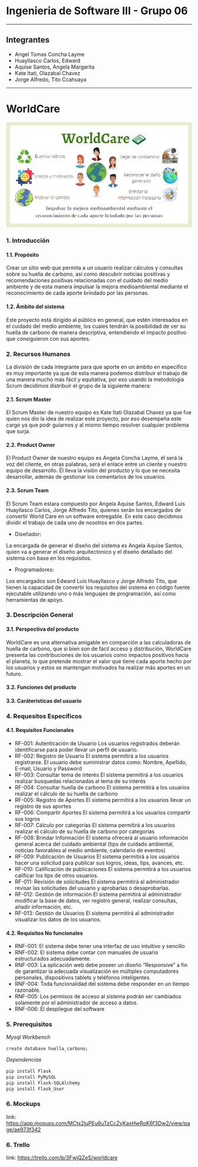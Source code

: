 # Ingenieria de Software III - Grupo 06

---

## Integrantes

- Angel Tomas Concha Layme
- Huayllasco Carlos, Edward
- Aquise Santos, Angela Margarita
- Kate Itati, Olazabal Chavez
- Jorge Alfredo, Tito Ccahuaya

---

# WorldCare

![ScreenShot](/img/wordcare.png)

### 1. Introducción

#### 1.1. Propósito

Crear un sitio web que permita a un usuario realizar cálculos y consultas sobre su huella de carbono, así como descubrir noticias positivas y recomendaciones positivas relacionadas con el cuidado del medio ambiente y de esta manera impulsar la mejora medioambiental mediante el reconocimiento de cada aporte brindado por las personas.

#### 1.2. Ámbito del sistema

Este proyecto está dirigido al público en general, que estén interesados en el cuidado del medio ambiente, los cuales tendrán la posibilidad de ver su huella de carbono de manera descriptiva, entendiendo el impacto positivo que consiguieron con sus aportes.

### 2. Recursos Humanos

La división de cada integrante para que aporte en un ámbito en específico es muy importante ya que de esta manera podemos distribuir el trabajo de una manera mucho más fácil y equitativa, por eso usando la metodología Scrum decidimos distribuir el grupo de la siguiente manera:

#### 2.1. Scrum Master

El Scrum Master de nuestro equipo es Kate Itati Olazabal Chavez ya que fue quien nos dio la idea de realizar este proyecto, por eso desempeña este cargo ya que podr guiarnos y al mismo tiempo resolver cualquier problema que surja.

#### 2.2. Product Owner

El Product Owner de nuestro equipo es Angela Concha Layme, él será la voz del cliente, en otras palabras, será el enlace entre un cliente y nuestro equipo de desarrollo. Él lleva la visión del producto y lo que se necesita desarrollar, además de gestionar los comentarios de los usuarios.

#### 2.3. Scrum Team

El Scrum Team estara compuesto por Angela Aquise Santos, Edward Luis Huayllasco Carlos, Jorge Alfredo Tito, quienes serán los encargados de convertir World Care en un software entregable. En este caso decidimos dividir el trabajo de cada uno de nosotros en dos partes.

- Diseñador:

La encargada de generar el diseño del sistema es Angela Aquise Santos, quien va a generar el diseño arquitectonico y el diseño detallado del sistema con base en los requisitos.

- Programadores:

Los encargados son Edward Luis Huayllasco y Jorge Alfredo Tito, que tienen la capacidad de convertir los requisitos del sistema en código fuente ejecutable utilizando uno o más lenguajes de programación, así como herramientas de apoyo.

### 3. Descripción General

#### 3.1. Perspectiva del producto

WorldCare es una alternativa amigable en comparción a las calculadoras de huella de carbono, que si bien son de fácil acceso y distribución, WorldCare presenta las contribuciones de los usuarios como impactos positivos hacia el planeta, lo que pretende mostrar el valor que tiene cada aporte hecho por los usuarios y estos se mantengan motivados ha realizar más aportes en un futuro.

#### 3.2. Funciones del producto

#### 3.3. Caráteristicas del usuario

### 4. Requesitos Específicos

#### 4.1. Requisitos Funcionales

- RF-001: Autenticación de Usuario
  Los usuarios registrados deberán identificarse para poder llevar un perfil de usuario.
- RF-002: Registro de Usuario
  El sistema permitirá a los usuarios registrarse. El usuario debe suministrar datos como: Nombre, Apellido, E-mail, Usuario y Password
- RF-003: Consultar tema de interés
  El sistema permitirá a los usuarios realizar busquedas relacionadas al tema de su interés
- RF-004: Consultar huella de carbono
  El sistema permitirá a los usuarios realizar el cálculo de su huella de carbono
- RF-005: Registro de Aportes
  El sistema permitirá a los usuarios llevar un registro de sus aportes
- RF-006: Compartir Aportes
  El sistema permitirá a los usuarios compartir sus logros
- RF-007: Cálculo por categorías
  El sistema permitirá a los usuarios realizar el cálculo de su huella de carbono por categorías
- RF-008: Brindar Información
  El sistema ofrecerá al usuario información general acerca del cuidado ambiental (tips de cuidado ambiental, noticias favorables al medio ambiente, calendario de eventos)
- RF-009: Publicación de Usuarios
  El sistema permitirá a los usuarios hacer una solicitud para publicar sus logros, ideas, tips, avances, etc.
- RF-010: Calificación de publicaciones
  El sistema permitirá a los usuarios calificar los tips de otros usuarios.
- RF-011: Revisión de solicitudes
  El sistema permitirá al administrador revisar las solicitudes del usuario y aprobarlas o desaprobarlas.
- RF-012: Gestión de información
  El sistema permitirá al administrador modificar la base de datos, ver registro general, realizar consultas, añadir información, etc.
- RF-013: Gestión de Usuarios
  El sistema permitirá al administrador visualizar los datos de los usuarios.

#### 4.2. Requisitos No funcionales

- RNF-001:
  El sistema debe tener una interfaz de uso intuitivo y sencillo
- RNF-002:
  El sistema debe contar con manuales de usuario estructurados adecuadamente.
- RNF-003:
  La aplicación web debe poseer un diseño “Responsive” a fin de garantizar la adecuada visualización en múltiples computadores personales, dispositivos tablets y teléfonos inteligentes.
- RNF-004:
  Toda funcionalidad del sistema debe responder en un tiempo razonable.
- RNF-005:
  Los permisos de acceso al sistema podrán ser cambiados solamente por el administrador de acceso a datos.
- RNF-006:
  El despliegue del software

### 5. Prerequisitos

_Mysql Workbench_

```
create database huella_carbono;
```

_Dependencias_

```
pip install Flask
pip install PyMySQL
pip install Flask-SQLAlchemy
pip install Flask_User
```

### 6. Mockups

link: https://app.moqups.com/MCtx2luPEu6uTzCcZyKaxHwRoK6f3Dw2/view/page/ae973f342

### 6. Trello

link: https://trello.com/b/3FwjQZeS/worldcare
